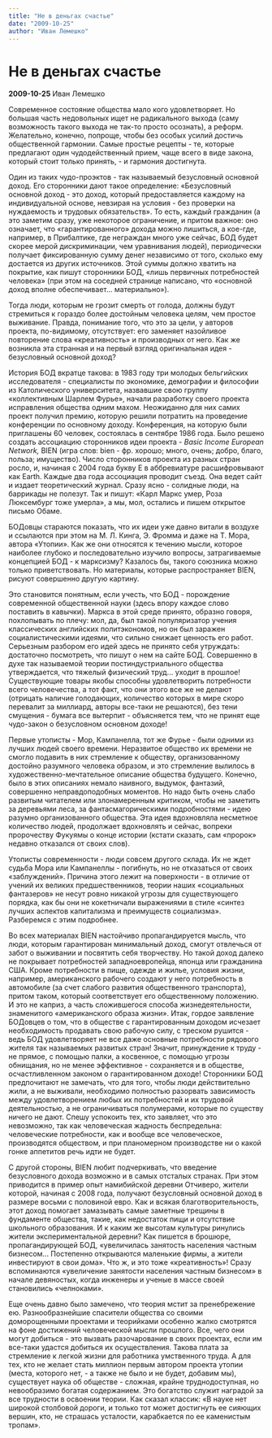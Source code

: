 ```yaml
---
title: "Не в деньгах счастье"
date: "2009-10-25"
author: "Иван Лемешко"
---
```


# Не в деньгах счастье

**2009-10-25** Иван Лемешко

Современное состояние общества мало кого удовлетворяет. Но большая часть недовольных ищет не радикального выхода (саму возможность такого выхода не так-то просто осознать), а реформ. Желательно, конечно, попроще, чтобы без особых усилий достичь общественной гармонии. Самые простые рецепты - те, которые предлагают один чудодейственный прием, чаще всего в виде закона, который стоит только принять, - и гармония достигнута.

Один из таких чудо-проэктов - так называемый безусловный основной доход. Его сторонники дают такое определение: «Безусловный основной доход - это доход, который предоставляется каждому на индивидуальной основе, невзирая на условия - без проверки на нуждаемость и трудовых обязательств». То есть, каждый гражданин (а это заметим сразу, уже некоторое ограничение, и притом важное: оно означает, что «гарантированного» дохода можно лишиться, а кое-где, например, в Прибалтике, где неграждан много уже сейчас, БОД будет скорее мерой дискриминации, чем уравнивания людей), периодически получает фиксированную сумму денег независимо от того, сколько ему достается из других источников. Этой суммы должно хватить на покрытие, как пишут сторонники БОД, «лишь первичных потребностей человека» (при этом на соседней странице написано, что «основной доход вполне обеспечивает... материально»).

Тогда люди, которым не грозит смерть от голода, должны будут стремиться к гораздо более достойным человека целям, чем простое выживание. Правда, понимание того, что это за цели, у авторов проекта, по-видимому, отсутствует: его заменяет назойливое повторение слова «креативность» и производных от него. Как же возникла эта странная и на первый взгляд оригинальная идея - безусловный основной доход?

История БОД вкратце такова: в 1983 году три молодых бельгийских исследователя - специалисты по экономике, демографии и философии из Католического университета, назвавшие свою группу «коллективным Шарлем Фурье», начали разработку своего проекта исправления общества одним махом. Неожиданно для них самих проект получил премию, которую решили потратить на проведение конференции по основному доходу. Конференция, на которую были приглашены 60 человек, состоялась в сентябре 1986 года. Было решено создать ассоциацию сторонников идеи проекта - *Basic Income European Network,* BIEN (игра слов: bien - фр. хорошо; много, очень; добро, благо, польза; имущество). Число сторонников проекта из разных стран росло, и, начиная с 2004 года букву Е в аббревиатуре расшифровывают как Earth. Каждые два года ассоциация проводит съезд. Она ведет сайт и издает теоретический журнал. Сразу ясно - солидные люди, на баррикады не полезут. Так и пишут: «Карл Маркс умер, Роза Люксембург тоже умерла», а мы, мол, остались и пишем открытое письмо Обаме.

БОДовцы стараются показать, что их идеи уже давно витали в воздухе и ссылаются при этом на М. Л. Кинга, Э. Фромма и даже на Т. Мора, автора «Утопии». Как же они относятся к течению мысли, которое наиболее глубоко и последовательно изучило вопросы, затрагиваемые концепцией БОД - к марксизму? Казалось бы, такого союзника можно только приветствовать. Но материалы, которые распространяет BIEN, рисуют совершенно другую картину.

Это становится понятным, если учесть, что БОД - порождение современной общественной науки (здесь впору каждое слово поставить в кавычки). Маркса в этой среде принято, образно говоря, похлопывать по плечу: мол, да, был такой популяризатор учения классических английских политэкономов, но он был заражен социалистическими идеями, что сильно снижает ценность его работ. Серьезным разбором его идей здесь не принято себя утруждать: достаточно посмотреть, что пишут о нем на сайте БОД. Совершенно в духе так называемой теории постиндустриального общества утверждается, что тяжелый физический труд... уходит в прошлое! Существующие товары якобы способны удовлетворить потребности всего человечества, а тот факт, что они этого все же не делают (отрицать наличие голодающих, количество которых в мире скоро перевалит за миллиард, авторы все-таки не решаются), без тени смущения - бумага все вытерпит - объясняется тем, что не принят еще чудо-закон о безусловном основном доходе!

Первые утописты - Мор, Кампанелла, тот же Фурье - были одними из лучших людей своего времени. Неразвитое общество их времени не смогло подавить в них стремление к обществу, организованному достойно разумного человека образом, и это стремление вылилось в художественно-мечтательное описание общества будущего. Конечно, было в этих описаниях немало наивного, выдумок, фантазий, совершенно неправдоподобных моментов. Но надо быть очень слабо развитым читателем или злонамеренным критиком, чтобы не заметить за деревьями леса, за фантасмагорическими подробностями - идею разумно организованного общества. Эта идея вдохновляла несметное количество людей, продолжает вдохновлять и сейчас, вопреки пророчеству Фукуямы о конце истории (кстати сказать, сам «пророк» недавно отказался от своих слов).

Утописты современности - люди совсем другого склада. Их не ждет судьба Мора или Кампанеллы - погибнуть, но не отказаться от своих «заблуждений». Причина этого лежит на поверхности - в отличие от учений их великих предшественников, теории наших «социальных фантазеров» не несут ровно никакой угрозы для существующего порядка, как бы они не кокетничали выражениями в стиле «синтез лучших аспектов капитализма и преимуществ социализма». Разберемся с этим подробнее.

Во всех материалах BIEN настойчиво пропагандируется мысль, что люди, которым гарантирован минимальный доход, смогут отвлечься от забот о выживании и посвятить себя творчеству. Но такой доход далеко не покрывает потребностей западноевропейца, японца или гражданина США. Кроме потребности в пище, одежде и жилье, условия жизни, например, американского рабочего создают у него потребность в автомобиле (за счет слабого развития общественного транспорта), притом таком, который соответствует его общественному положению. И это не каприз, а часть сложившегося способа жизнедеятельности, знаменитого «американского образа жизни». Итак, гордое заявление БОДовцев о том, что в обществе с гарантированным доходом исчезает необходимость продавать свою рабочую силу, с треском рушится - ведь БОД удовлетворяет не все даже основные потребности рядового жителя так называемых развитых стран! Значит, принуждение к труду - не прямое, с помощью палки, а косвенное, с помощью угрозы обнищания, но не менее эффективное - сохраняется и в обществе, осчастливленном законом о гарантированном доходе! Сторонники БОД предпочитают не замечать, что для того, чтобы люди действительно жили, а не выживали, необходимо полностью разорвать зависимость между удовлетворением любых их потребностей и их трудовой деятельностью, а не ограничиваться полумерами, которые по существу ничего не дают. Спешу успокоить тех, кто заявляет, что это невозможно, так как человеческая жадность беспредельна: человеческие потребности, как и вообще все человеческое, производятся обществом, и при планомерном производстве ни о какой гонке аппетитов речь идти не будет.

С другой стороны, BIEN любит подчеркивать, что введение безусловного дохода возможно и в самых отсталых странах. При этом приводится в пример опыт намибийской деревни Отчиверо, жители которой, начиная с 2008 года, получают безусловный основной доход в размере восьми с половиной евро. Как и всякая благотворительность, этот доход помогает замазывать самые заметные трещины в фундаменте общества, такие, как недостаток пищи и отсутствие школьного образования. И к каким же высотам культуры ринулись жители экспериментальной деревни? Как пишется в брошюре, пропагандирующей БОД, «увеличилась занятость населения частным бизнесом... Постепенно открываются маленькие фирмы, а жители инвестируют в свои дома». Что ж, и это тоже «креативность»! Сразу вспоминаются «увеличение занятости населения частным бизнесом» в начале девяностых, когда инженеры и ученые в массе своей становились «челноками».

Еще очень давно было замечено, что теория мстит за пренебрежение ею. Разнообразнейшие спасители общества со своими доморощенными проектами и теорийками особенно жалко смотрятся на фоне достижений человеческой мысли прошлого. Все, чего они могут добиться - это вызвать разочарование в своих проектах, если им все-таки удастся добиться их осуществления. Такова плата за стремление к легкой жизни для работника умственного труда. А для тех, кто не желает стать миллион первым автором проекта утопии (места, которого нет, - а также не было и не будет, добавим мы), существует наука об обществе - сложная, крайне труднодоступная, но невообразимо богатая содержанием. Это богатство служит наградой за все трудности в освоении теории. Как сказал классик: «В науке нет широкой столбовой дороги, и только тот может достигнуть ее сияющих вершин, кто, не страшась усталости, карабкается по ее каменистым тропам».